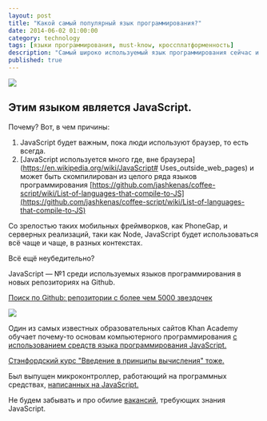 ```yaml
---
layout: post
title: "Какой самый популярный язык программирования?"
date: 2014-06-02 01:00:00
category: technology
tags: [языки программирования, must-know, кроссплатформенность]
description: "Самый широко используемый язык программирования сейчас и в ближайшем будущем"
published: true
---
```


<img src="http://s020.radikal.ru/i717/1406/a9/7785637e5a8a.png" class="img-responsive"><br/>

##  Этим языком является JavaScript.
Почему? Вот, в чем причины:

1. JavaScript будет важным, пока люди используют браузер, то есть всегда.
2. [JavaScript используется много где, вне браузера](https://en.wikipedia.org/wiki/JavaScript# Uses_outside_web_pages) и может быть скомпилирован из целого ряда языков программирования [https://github.com/jashkenas/coffee-script/wiki/List-of-languages-that-compile-to-JS](https://github.com/jashkenas/coffee-script/wiki/List-of-languages-that-compile-to-JS)

Со зрелостью таких мобильных фреймворков, как PhoneGap, и серверных реализаций, таки как Node, JavaScript будет использоваться всё чаще и чаще, в разных контекстах.

Всё ещё неубедительно?

JavaScript &mdash; №1 среди используемых языков программирования в новых репозиториях на Github.

[Поиск по Github: репозитории с более чем 5000 звездочек](https://github.com/search?o=desc&q=stars%3A%3E5000&ref=searchresults&s=stars&type=Repositories)

<img src="http://qph.cr.quoracdn.com/main-qimg-dbac8f4426e963bf82dd4c4f77a981c8" class="img-responsive"><br/>

Один из самых известных образовательных сайтов Khan Academy обучает почему-то основам компьютерного программирования [с использованием средств языка программирования JavaScript.](https://www.khanacademy.org/computing/cs)

[Стэнфордский курс "Введение в принципы вычисления" тоже.](http://www.stanford.edu/class/cs101/)

Был выпущен микроконтроллер, работающий на программных средствах, [написанных на JavaScript.](https://tessel.io/)

Не будем забывать и про обилие [вакансий](http://hh.ru/search/vacancy?text=javascript&area=1), требующих знания JavaScript.




